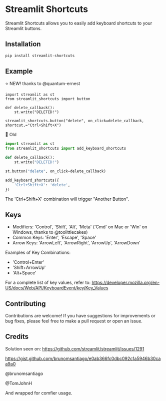 
# Streamlit Shortcuts

Streamlit Shortcuts allows you to easily add keyboard shortcuts to your Streamlit buttons.

## Installation

```bash
pip install streamlit-shortcuts
```

## Example

⭐ NEW! thanks to @quantum-ernest 
```
import streamlit as st
from streamlit_shortcuts import button

def delete_callback():
    st.write("DELETED!")

streamlit_shortcuts.button("delete", on_click=delete_callback, shortcut,="Ctrl+Shift+X")
```

🥱 Old 
```python
import streamlit as st
from streamlit_shortcuts import add_keyboard_shortcuts

def delete_callback():
    st.write("DELETED!")

st.button("delete", on_click=delete_callback)

add_keyboard_shortcuts({
    'Ctrl+Shift+X': 'delete',
})
```

The 'Ctrl+Shift+X' combination will trigger "Another Button".

## Keys
- Modifiers: 'Control', 'Shift', 'Alt', 'Meta' ('Cmd' on Mac or 'Win' on Windows, thanks to @toolittlecakes)  
- Common Keys: 'Enter', 'Escape', 'Space'
- Arrow Keys: 'ArrowLeft', 'ArrowRight', 'ArrowUp', 'ArrowDown'

Examples of Key Combinations:
- 'Control+Enter'
- 'Shift+ArrowUp'
- 'Alt+Space'

For a complete list of key values, refer to:
https://developer.mozilla.org/en-US/docs/Web/API/KeyboardEvent/key/Key_Values


## Contributing

Contributions are welcome! If you have suggestions for improvements or bug fixes, please feel free to make a pull request or open an issue.

## Credits
Solution seen on:
https://github.com/streamlit/streamlit/issues/1291

https://gist.github.com/brunomsantiago/e0ab366fc0dbc092c1a5946b30caa9a0

@brunomsantiago

@TomJohnH

And wrapped for comfier usage.
